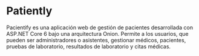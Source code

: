 # Patiently

Pacientify es una aplicación web de gestión de pacientes desarrollada con ASP.NET Core 6 bajo una arquitectura Onion. Permite a los usuarios, que pueden ser administradores o asistentes, gestionar médicos, pacientes, pruebas de laboratorio, resultados de laboratorio y citas médicas.

